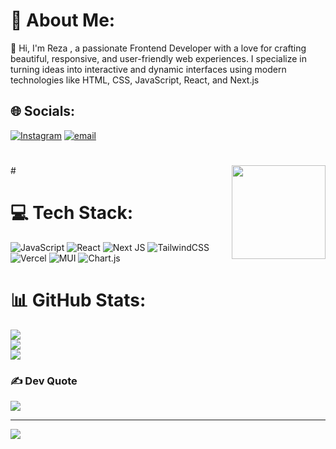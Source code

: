 # 💫 About Me:

👋 Hi, I'm Reza , a passionate Frontend Developer with a love for crafting beautiful, responsive, and user-friendly web experiences. I specialize in turning ideas into interactive and dynamic interfaces using modern technologies like HTML, CSS, JavaScript, React, and Next.js

## 🌐 Socials:

[![Instagram](https://img.shields.io/badge/Instagram-%23E4405F.svg?logo=Instagram&logoColor=white)](https://instagram.com/rezasalimii01) [![email](https://img.shields.io/badge/Email-D14836?logo=gmail&logoColor=white)](mailto:rezasalimiofficial@gmail.com)

#
<img align="right" height="150" src="https://media2.giphy.com/media/v1.Y2lkPTc5MGI3NjExdmhpYnlmb2RhcWZnOHlvZmgyYmkxbDlwaWIxbDU0bDF1MmF6OXdteSZlcD12MV9pbnRlcm5hbF9naWZfYnlfaWQmY3Q9Zw/xuWkuYl33i28fIwkBM/giphy.gif"  />
#


# 💻 Tech Stack:

![JavaScript](https://img.shields.io/badge/javascript-%23323330.svg?style=for-the-badge&logo=javascript&logoColor=%23F7DF1E)
![React](https://img.shields.io/badge/react-%2320232a.svg?style=for-the-badge&logo=react&logoColor=%2361DAFB)
![Next JS](https://img.shields.io/badge/Next-black?style=for-the-badge&logo=next.js&logoColor=white)
![TailwindCSS](https://img.shields.io/badge/tailwindcss-%2338B2AC.svg?style=for-the-badge&logo=tailwind-css&logoColor=white)
![Vercel](https://img.shields.io/badge/vercel-%23000000.svg?style=for-the-badge&logo=vercel&logoColor=white)
![MUI](https://img.shields.io/badge/MUI-%230081CB.svg?style=for-the-badge&logo=mui&logoColor=white)
![Chart.js](https://img.shields.io/badge/chart.js-F5788D.svg?style=for-the-badge&logo=chart.js&logoColor=white)



# 📊 GitHub Stats:

![](https://github-readme-stats.vercel.app/api?username=rezasalimi01&theme=react&hide_border=false&include_all_commits=false&count_private=false)<br/>
![](https://nirzak-streak-stats.vercel.app/?user=rezasalimi01&theme=react&hide_border=false)<br/>
![](https://github-readme-stats.vercel.app/api/top-langs/?username=rezasalimi01&theme=react&hide_border=false&include_all_commits=false&count_private=false&layout=compact)

### ✍️ Dev Quote

![](https://quotes-github-readme.vercel.app/api?type=horizontal&theme=radical)

---

[![](https://visitcount.itsvg.in/api?id=rezasalimi01&icon=0&color=0)](https://visitcount.itsvg.in)
